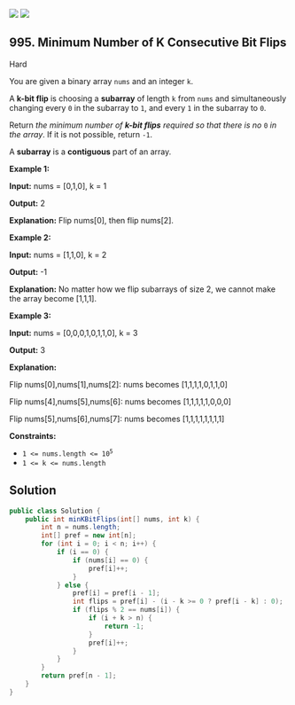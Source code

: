 [![](https://img.shields.io/github/stars/javadev/LeetCode-in-Java?label=Stars&style=flat-square)](https://github.com/javadev/LeetCode-in-Java)
[![](https://img.shields.io/github/forks/javadev/LeetCode-in-Java?label=Fork%20me%20on%20GitHub%20&style=flat-square)](https://github.com/javadev/LeetCode-in-Java/fork)

## 995\. Minimum Number of K Consecutive Bit Flips

Hard

You are given a binary array `nums` and an integer `k`.

A **k-bit flip** is choosing a **subarray** of length `k` from `nums` and simultaneously changing every `0` in the subarray to `1`, and every `1` in the subarray to `0`.

Return _the minimum number of **k-bit flips** required so that there is no_ `0` _in the array_. If it is not possible, return `-1`.

A **subarray** is a **contiguous** part of an array.

**Example 1:**

**Input:** nums = [0,1,0], k = 1

**Output:** 2

**Explanation:** Flip nums[0], then flip nums[2].

**Example 2:**

**Input:** nums = [1,1,0], k = 2

**Output:** -1

**Explanation:** No matter how we flip subarrays of size 2, we cannot make the array become [1,1,1].

**Example 3:**

**Input:** nums = [0,0,0,1,0,1,1,0], k = 3

**Output:** 3

**Explanation:**

Flip nums[0],nums[1],nums[2]: nums becomes [1,1,1,1,0,1,1,0]

Flip nums[4],nums[5],nums[6]: nums becomes [1,1,1,1,1,0,0,0]

Flip nums[5],nums[6],nums[7]: nums becomes [1,1,1,1,1,1,1,1]

**Constraints:**

*   <code>1 <= nums.length <= 10<sup>5</sup></code>
*   `1 <= k <= nums.length`

## Solution

```java
public class Solution {
    public int minKBitFlips(int[] nums, int k) {
        int n = nums.length;
        int[] pref = new int[n];
        for (int i = 0; i < n; i++) {
            if (i == 0) {
                if (nums[i] == 0) {
                    pref[i]++;
                }
            } else {
                pref[i] = pref[i - 1];
                int flips = pref[i] - (i - k >= 0 ? pref[i - k] : 0);
                if (flips % 2 == nums[i]) {
                    if (i + k > n) {
                        return -1;
                    }
                    pref[i]++;
                }
            }
        }
        return pref[n - 1];
    }
}
```